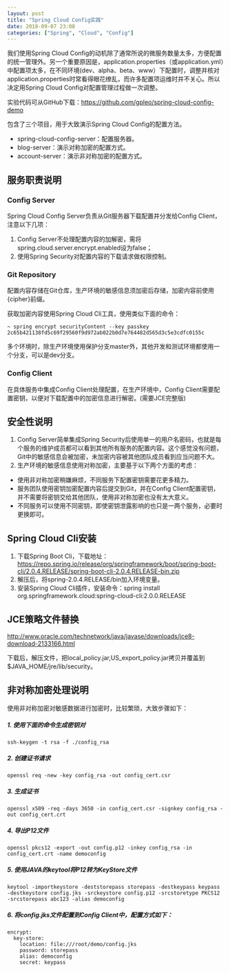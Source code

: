 ```yaml
---
layout: post
title: "Spring Cloud Config实践"
date: 2018-09-07 23:08
categories: ["Spring", "Cloud", "Config"]
---
```


我们使用Spring Cloud Config的动机除了通常所说的微服务数量太多，方便配置的统一管理外。另一个重要原因是，application.properties（或application.yml）中配置项太多，在不同环境(dev、alpha、beta、www）下配置时，调整并核对application.properties时常看得眼花缭乱，而许多配置项运维时并不关心。所以决定用Spring Cloud Config对配置管理过程做一次调整。

实验代码可从GitHub下载：https://github.com/gpleo/spring-cloud-config-demo

包含了三个项目，用于大致演示Spring Cloud Config的配置方法。

- spring-cloud-config-server：配置服务器。
- blog-server：演示对称加密的配置方式。
- account-server：演示非对称加密的配置方式。

服务职责说明
------------------------------

### Config Server

Spring Cloud Config Server负责从Git服务器下载配置并分发给Config Client，注意以下几项：

1. Config Server不处理配置内容的加解密，需将spring.cloud.server.encrypt.enabled设为false；
2. 使用Spring Security对配置内容的下载请求做权限控制。

### Git Repository

配置内容存储在Git仓库，生产环境的敏感信息须加密后存储，加密内容前使用{cipher}前缀。

获取加密内容使用Spring Cloud Cli工具，使用类似下面的命令：

```
~ spring encrypt securityContent --key passkey
2c65b421138fd5c69f29560f9d972ab022b0d7e764482d565d3c5e3cdfc0155c
```

多个环境时，除生产环境使用保护分支master外，其他开发和测试环境都使用一个分支，可以是dev分支。

### Config Client

在具体服务中集成Config Client处理配置，在生产环境中，Config Client需要配置密钥，以便对下载配置中的加密信息进行解密。(需要JCE完整版)

安全性说明
------------------------------

1. Config Server简单集成Spring Security后使用单一的用户名密码，也就是每个服务的维护成员都可以看到其他所有服务的配置内容。这个感觉没有问题，Git中的敏感信息会被加密，未加密内容被其他团队成员看到应当问题不大。
2. 生产环境的敏感信息使用对称加密，主要基于以下两个方面的考虑：
- 使用非对称加密稍嫌麻烦，不同服务下配置密钥需要花更多精力。
- 服务团队使用密钥加密配置内容后提交到Git，并在Config Client配置密钥，并不需要将密钥交给其他团队，使用非对称加密也没有太大意义。
- 不同服务可以使用不同密钥，即使密钥泄露影响的也只是一两个服务，必要时更换即可。

Spring Cloud Cli安装
------------------------------

1. 下载Spring Boot Cli，下载地址：https://repo.spring.io/release/org/springframework/boot/spring-boot-cli/2.0.4.RELEASE/spring-boot-cli-2.0.4.RELEASE-bin.zip
2. 解压后，将spring-2.0.4.RELEASE/bin加入环境变量。
3. 安装Spring Cloud Cli插件，安装命令：spring install org.springframework.cloud:spring-cloud-cli:2.0.0.RELEASE

JCE策略文件替换
------------------------------

http://www.oracle.com/technetwork/java/javase/downloads/jce8-download-2133166.html

下载后，解压文件，把local_policy.jar,US_export_policy.jar拷贝并覆盖到$JAVA_HOME/jre/lib/security。

非对称加密处理说明
------------------------------

使用非对称加密对敏感数据进行加密时，比较繁琐，大致步骤如下：

##### 1. 使用下面的命令生成密钥对

```
ssh-keygen -t rsa -f ./config_rsa
```

##### 2. 创建证书请求

```
openssl req -new -key config_rsa -out config_cert.csr
```

##### 3. 生成证书

```
openssl x509 -req -days 3650 -in config_cert.csr -signkey config_rsa -out config_cert.crt
```

##### 4. 导出P12文件

```
openssl pkcs12 -export -out config.p12 -inkey config_rsa -in config_cert.crt -name democonfig
```

##### 5. 使用JAVA的keytool将P12转为KeyStore文件

```
keytool -importkeystore -deststorepass storepass -destkeypass keypass -destkeystore config.jks -srckeystore config.p12 -srcstoretype PKCS12 -srcstorepass abc123 -alias democonfig
```

##### 6. 将config.jks文件配置到Config Client中，配置方式如下：

```
encrypt:
  key-store:
    location: file:///root/demo/config.jks
    password: storepass
    alias: democonfig
    secret: keypass
```
